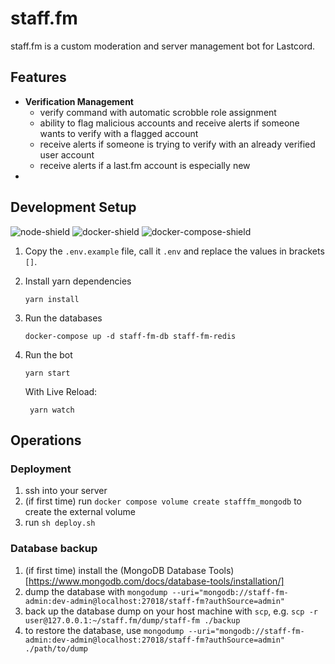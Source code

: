 # staff.fm
staff.fm is a custom moderation and server management bot for Lastcord.

## Features

- **Verification Management**
  - verify command with automatic scrobble role assignment
  - ability to flag malicious accounts and receive alerts if someone wants to verify with a flagged account
  - receive alerts if someone is trying to verify with an already verified user account
  - receive alerts if a last.fm account is especially new
- 

## Development Setup
![node-shield]
![docker-shield]
![docker-compose-shield]

<!-- Image Definitions -->
[docker-shield]: https://img.shields.io/badge/docker->=24.0.7-blue?style=flat&logo=docker
[docker-compose-shield]: https://img.shields.io/badge/docker--compose->=v2.23.3-blue?style=flat&logo=docker
[node-shield]: https://img.shields.io/badge/node--lts-v20.11.0-blue?style=flat&logo=nodedotjs

1. Copy the `.env.example` file, call it `.env` and replace the values in brackets `[]`.
2. Install yarn dependencies
    ```shell
    yarn install
    ```

3. Run the databases

    ```shell
    docker-compose up -d staff-fm-db staff-fm-redis
    ```

4. Run the bot
    ```shell
    yarn start
    ```

    With Live Reload:
    
   ```shell
    yarn watch
    ```
   



## Operations

### Deployment
1. ssh into your server
2. (if first time) run `docker compose volume create stafffm_mongodb` to create the external volume
3. run `sh deploy.sh`

### Database backup

1. (if first time) install the (MongoDB Database Tools)[https://www.mongodb.com/docs/database-tools/installation/]
2. dump the database with `mongodump --uri="mongodb://staff-fm-admin:dev-admin@localhost:27018/staff-fm?authSource=admin"`
3. back up the database dump on your host machine with `scp`, e.g. `scp -r user@127.0.0.1:~/staff.fm/dump/staff-fm ./backup` 
4. to restore the database, use `mongodump --uri="mongodb://staff-fm-admin:dev-admin@localhost:27018/staff-fm?authSource=admin" ./path/to/dump`